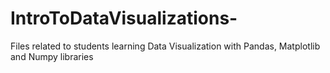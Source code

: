 # IntroToDataVisualizations-
Files related to students learning Data Visualization with Pandas, Matplotlib and Numpy libraries 
